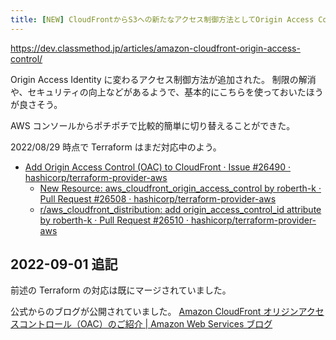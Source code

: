 ```yaml
---
title: [NEW] CloudFrontからS3への新たなアクセス制御方法としてOrigin Access Control (OAC)が発表されました！ | DevelopersIO
---
```


https://dev.classmethod.jp/articles/amazon-cloudfront-origin-access-control/

Origin Access Identity に変わるアクセス制御方法が追加された。
制限の解消や、セキュリティの向上などがあるようで、基本的にこちらを使っておいたほうが良さそう。

AWS コンソールからポチポチで比較的簡単に切り替えることができた。

2022/08/29 時点で Terraform はまだ対応中のよう。

- [Add Origin Access Control (OAC) to CloudFront · Issue #26490 · hashicorp/terraform-provider-aws](https://github.com/hashicorp/terraform-provider-aws/issues/26490)
  - [New Resource: aws_cloudfront_origin_access_control by roberth-k · Pull Request #26508 · hashicorp/terraform-provider-aws](https://github.com/hashicorp/terraform-provider-aws/pull/26508)
  - [r/aws_cloudfront_distribution: add origin_access_control_id attribute by roberth-k · Pull Request #26510 · hashicorp/terraform-provider-aws](https://github.com/hashicorp/terraform-provider-aws/pull/26510)

## 2022-09-01 追記

前述の Terraform の対応は既にマージされていました。

公式からのブログが公開されていました。
[Amazon CloudFront オリジンアクセスコントロール（OAC）のご紹介 | Amazon Web Services ブログ](https://aws.amazon.com/jp/blogs/news/amazon-cloudfront-introduces-origin-access-control-oac/)
